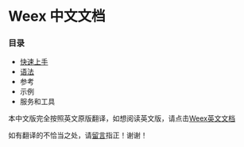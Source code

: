 # Weex 中文文档

### 目录

* [快速上手](/tutorial.md)
* [语法](/syntax.md)
* 参考
* 示例
* 服务和工具

本中文版完全按照英文原版翻译，如想阅读英文版，请点击[Weex英文文档](http://alibaba.github.io/weex/doc/)

如有翻译的不恰当之处，请[留言](https://github.com/kabulore/weex-cn/issues/1#issue-184762434)指正！谢谢！

